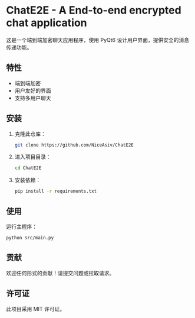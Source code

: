 # ChatE2E - A End-to-end encrypted chat application

这是一个端到端加密聊天应用程序，使用 PyQt6 设计用户界面，提供安全的消息传递功能。

## 特性

- 端到端加密
- 用户友好的界面
- 支持多用户聊天

## 安装

1. 克隆此仓库：
   ```bash
   git clone https://github.com/NiceAsiv/ChatE2E
   ```
2. 进入项目目录：
   ```bash
   cd ChatE2E
   ```
3. 安装依赖：
   ```bash
   pip install -r requirements.txt
   ```

## 使用

运行主程序：
```bash
python src/main.py
```

## 贡献

欢迎任何形式的贡献！请提交问题或拉取请求。

## 许可证

此项目采用 MIT 许可证。